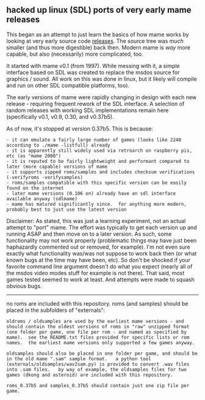 
## hacked up linux (SDL) ports of very early mame releases

This began as an attempt to just learn the basics of how mame works by looking at very early source code [releases](https://www.mamedev.org/oldrel.html).  The source tree was *much* smaller (and thus more digestible) back then.  Modern mame is *way* more capable, but also (necessarily) more complicated, too.

It started with mame v0.1 (from 1997).  While messing with it, a simple interface based on SDL was created to replace the msdos source for graphics / sound.  All work on this was done in linux, but it likely will compile and run on other SDL compatible platforms, too).

The early versions of mame were rapidly changing in design with each new release - requiring frequent rework of the SDL interface.  A selection of random releases with working SDL implementations remain here (specifically v0.1, v0.9, 0.30, and v0.37b5).

As of now, it's stopped at version 0.37b5.  This is because:

	- it can emulate a fairly large number of games (looks like 2240 according to ./mame -listfull) already
	- it is apparently still widely used via retroarch on raspberry pis, etc (as "mame 2000")
	- it is reputed to be fairly lightweight and performant compared to later (more capable) versions of mame
	- it supports zipped roms/samples and includes checksum verifications (-verifyroms -verifysamples)
	- roms/samples compatible with this specific version can be easily found on the internet
	- later mame versions (0.106 on) already have an sdl interface available anyway (sdlmame)
	- mame has matured significantly since.  for anything more modern, probably best to just use the latest version

Disclaimer: As stated, this was just a learning experiment, not an actual attempt to "port" mame.  The effort was typically to get each version up and running ASAP and then move on to a later version.  As such, some functionality may not work properly (problematic things may have just been haphazardly commented out or removed, for example).  I'm not even sure exactly what functionality was/was not suppose to work back then (or what known bugs at the time may have been, etc).  So don't be shocked if your favorite command line argument doesn't do what you expect (nearly all of the msdos video modes stuff for example is not there).   That said, most games tested seemed to work at least.  And attempts were made to squash obvious bugs.

---

no roms are included with this repository.   roms (and samples) should be placed in the subfolders of "externals":

	oldroms / oldsamples are used by the earliest mame versions - and should contain the oldest versions of roms in "raw" unzipped format (one folder per game, one file per rom - and named as specified by mame).  see the README.txt files provided for specific lists or rom names.  the earliest mame versions only supported a few games anyway.

	oldsamples should also be placed in one folder per game, and should be in the old mame ".sam" sample format.   a python tool (externals/oldsamples/wav2sam.py) is provided to convert .wav files into .sam files.   by way of example, the oldsamples files for two games (dkong and asteroid) are included with this repository.

	roms_0.37b5 and samples_0.37b5 should contain just one zip file per game.

